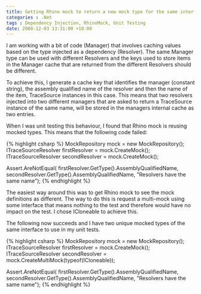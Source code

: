 ```yaml
---
title: Getting Rhino mock to return a new mock type for the same interface
categories : .Net
tags : Dependency Injection, RhinoMock, Unit Testing
date: 2008-12-03 13:31:00 +10:00
---
```


I am working with a bit of code (Manager) that involves caching values based on the type injected as a dependency (Resolver). The same Manager type can be used with different Resolvers and the keys used to store items in the Manager cache that are returned from the different Resolvers should be different. 

To achieve this, I generate a cache key that identifies the manager (constant string), the assembly qualified name of the resolver and then the name of the item, TraceSource instances in this case. This means that two resolvers injected into two different managers that are asked to return a TraceSource instance of the same name, will be stored in the managers internal cache as two entries. 

<!--more-->

When I was unit testing this behaviour, I found that Rhino mock is reusing mocked types. This means that the following code failed: 

{% highlight csharp %}
MockRepository mock = new MockRepository();
ITraceSourceResolver firstResolver = mock.CreateMock<ITraceSourceResolver>();
ITraceSourceResolver secondResolver = mock.CreateMock<ITraceSourceResolver>();
    
Assert.AreNotEqual(
    firstResolver.GetType().AssemblyQualifiedName,
    secondResolver.GetType().AssemblyQualifiedName,
    "Resolvers have the same name");
{% endhighlight %}

The easiest way around this was to get Rhino mock to see the mock definitions as different. The way to do this is request a multi-mock using some interface that means nothing to the test and therefore would have no impact on the test. I chose ICloneable to achieve this. 

The following now succeeds and I have two unique mocked types of the same interface to use in my unit tests. 

{% highlight csharp %}
MockRepository mock = new MockRepository();
ITraceSourceResolver firstResolver = mock.CreateMock<ITraceSourceResolver>();
ITraceSourceResolver secondResolver = mock.CreateMultiMock<ITraceSourceResolver>(typeof(ICloneable));
    
Assert.AreNotEqual(
    firstResolver.GetType().AssemblyQualifiedName,
    secondResolver.GetType().AssemblyQualifiedName,
    "Resolvers have the same name");
{% endhighlight %}


